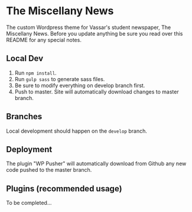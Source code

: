 # The Miscellany News
The custom Wordpress theme for Vassar's student newspaper, The Miscellany News. Before you update anything be sure you read over this README for any special notes.

## Local Dev
  1. Run `npm install`.
  2. Run `gulp sass` to generate sass files.
  3. Be sure to modify everything on develop branch first.
  4. Push to master. Site will automatically download changes to master branch.

## Branches
Local development should happen on the `develop` branch.

## Deployment
The plugin "WP Pusher" will automatically download from Github any new code pushed to the master branch.

## Plugins (recommended usage)
To be completed...